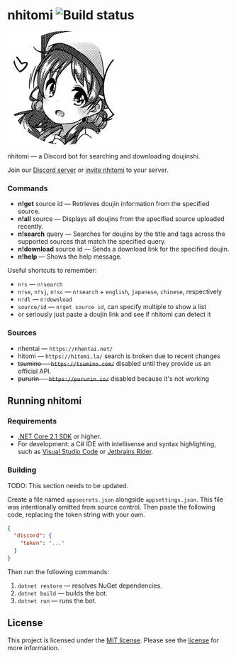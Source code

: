 <!--
 Copyright (c) 2018-2019 phosphene47

 This software is released under the MIT License.
 https://opensource.org/licenses/MIT
-->

# nhitomi ![Build status](https://ci.appveyor.com/api/projects/status/vtdjarua2c9i0k5t?svg=true)

![nhitomi](nhitomi.png)

nhitomi — a Discord bot for searching and downloading doujinshi.

Join our [Discord server](https://discord.gg/JFNga7q) or [invite nhitomi](https://discordapp.com/oauth2/authorize?client_id=515386276543725568&scope=bot&permissions=347200) to your server.

### Commands

- **n!get** source id — Retrieves doujin information from the specified source.
- **n!all** source — Displays all doujins from the specified source uploaded recently.
- **n!search** query — Searches for doujins by the title and tags across the supported sources that match the specified query.
- **n!download** source id — Sends a download link for the specified doujin.
- **n!help** — Shows the help message.

Useful shortcuts to remember:
- `n!s` — `n!search`
- `n!se`, `n!sj`, `n!sc` — `n!search` + `english`, `japanese`, `chinese`, respectively
- `n!dl` — `n!download`
- `source/id` — `n!get source id`, can specify multiple to show a list
- or seriously just paste a doujin link and see if nhitomi can detect it

### Sources

- nhentai — `https://nhentai.net/`
- hitomi — `https://hitomi.la/` search is broken due to recent changes
- ~~tsumino — `https://tsumino.com/`~~ disabled until they provide us an official API.
- ~~pururin — `https://pururin.io/`~~ disabled because it's not working

## Running nhitomi

### Requirements

- [.NET Core 2.1 SDK](https://www.microsoft.com/net/learn/get-started) or higher.
- For development: a C# IDE with intellisense and syntax highlighting, such as [Visual Studio Code](https://code.visualstudio.com/) or [Jetbrains Rider](https://www.jetbrains.com/rider/).

### Building

TODO: This section needs to be updated.

Create a file named `appsecrets.json` alongside `appsettings.json`. This file was intentionally omitted from source control. Then paste the following code, replacing the token string with your own.

```json
{
  "discord": {
    "token": "..."
  }
}
```

Then run the following commands:

1. `dotnet restore` — resolves NuGet dependencies.
2. `dotnet build` — builds the bot.
3. `dotnet run` — runs the bot.

## License

This project is licensed under the [MIT license](https://opensource.org/licenses/MIT). Please see the [license](LICENSE) for more information.
